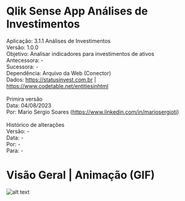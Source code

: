 # Qlik Sense App Análises de Investimentos

Aplicação: 		3.1.1 Análises de Investimentos<br>
Versão: 		1.0.0<br>
Objetivo: 		Analisar indicadores para investimentos de ativos<br>
Antecessora:		-<br>
Sucessora:		-<br>
Dependência:		Arquivo da Web (Conector)<br>
Dados:			https://statusinvest.com.br | https://www.codetable.net/entitiesinhtml<br>
<br>
Primira versão<br>
Data: 			 04/08/2023<br>
Por: 			 Mario Sergio Soares (https://www.linkedin.com/in/mariosergioti)<br>
<br>
Histórico de alterações<br>
Versão: 		 -<br>
Data: 			 -<br>
Por: 			 -<br>
Para: 			 -<br>

# Visão Geral | Animação (GIF)
![alt text](https://github.com/mariosergioti/QlikSense_APP_AnalisesInvestimentos/blob/main/Prints/v1.0.0/Vis%C3%A3o%20Geral%20-%20An%C3%A1lises%20de%20Investimentos%20-%20v1.0.0%20_%20print03.gif?raw=true)
